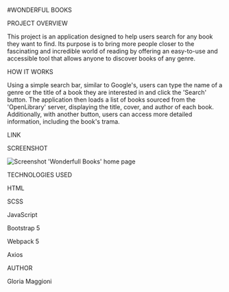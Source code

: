 #WONDERFUL BOOKS

PROJECT OVERVIEW

This project is an application designed to help users search for any book they want to find.
Its purpose is to bring more people closer to the fascinating and incredible world of reading by offering an easy-to-use and accessible tool that allows anyone to discover books of any genre.

HOW IT WORKS

Using a simple search bar, similar to Google's, users can type the name of a genre or the title of a book they are interested in and click the 'Search' button. The application then loads a list of books sourced from the 'OpenLibrary' server, displaying the title, cover, and author of each book.
Additionally, with another button, users can access more detailed information, including the book's trama.


LINK




SCREENSHOT


![Screenshot 'Wonderfull Books' home page](https://github.com/user-attachments/assets/0dc00925-b46a-471b-acd9-1787ac41e90a)


TECHNOLOGIES USED

HTML

SCSS

JavaScript

Bootstrap 5

Webpack 5

Axios


AUTHOR

Gloria Maggioni
